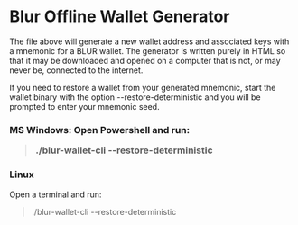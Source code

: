 # Blur Offline Wallet Generator

The file above will generate a new wallet address and associated keys with a mnemonic for a BLUR wallet.  The generator is written purely in HTML so that it may be downloaded and opened on a computer that is not, or may never be, connected to the internet.

If you need to restore a wallet from your generated mnemonic, start the wallet binary with the option --restore-deterministic and you will be prompted to enter your mnemonic seed.

<h3>MS Windows: </h3?

Open Powershell and run: 

> ./blur-wallet-cli --restore-deterministic

<h3>Linux</h3>

Open a terminal and run:

> ./blur-wallet-cli --restore-deterministic

